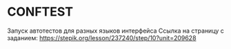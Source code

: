 # CONFTEST
Запуск автотестов для разных языков интерфейса
Ссылка на страницу с заданием: https://stepik.org/lesson/237240/step/10?unit=209628
